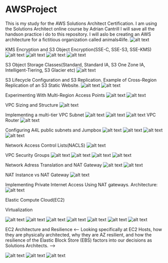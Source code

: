 # AWSProject
This is my study for the AWS Solutions Architect Certification. I am using the Solutions Architect online course by Adrian Cantrill I will save all the handson practice i do to this repository. I will aslo be creating an AWS architecture for a fictitious organization called animals4life.
![alt text](<Screenshot 2024-05-28 203517-1.png>)

KMS Encryption and S3 Object Encryption(SSE-C, SSE-S3, SSE-KMS)
![alt text](<Screenshot 2024-05-30 183150.png>)
![alt text](<Screenshot 2024-05-30 184217.png>)
![alt text](<Screenshot 2024-05-30 192913.png>)
![alt text](<Screenshot 2024-05-30 193857.png>)

S3 Object Storage Classes(Standard, Standard IA, S3 One Zone IA,  Intelligent-Tiering, S3 Glacier etc)
![alt text](<Screenshot 2024-06-03 205957-1.png>)

S3 Lifecycle Configuration and S3 Replication. Example of Cross-Region Replication of an S3 Static Website.
![alt text](<Screenshot 2024-06-03 201534.png>)
![alt text](<Screenshot 2024-06-03 202421.png>) 

Experimenting With Multi-Region Access Points
![alt text](<Screenshot 2024-06-04 114507-1.png>) 
![alt text](<Screenshot 2024-06-04 113722-1.png>)

VPC Sizing and Structure
![alt text](<Screenshot 2024-06-05 230115.png>)

Implementing a multi-tier VPC Subnet
![alt text](<Screenshot 2024-06-06 122135.png>)
![alt text](<Screenshot 2024-06-06 124032.png>)
![alt text](<Screenshot 2024-06-06 124757.png>)
VPC Router
![alt text](<Screenshot 2024-06-10 200729.png>)

Configuring A4L public subnets and Jumpbox
![alt text](<Screenshot 2024-06-12 191403.png>)
![alt text](<Screenshot 2024-06-12 192904.png>)
![alt text](<Screenshot 2024-06-12 192921.png>)
![alt text](<Screenshot 2024-06-12 192936.png>)

Network Access Control Lists(NACLS)
![alt text](<Screenshot 2024-06-17 195637.png>)

VPC Security Groups
![alt text](<Screenshot 2024-06-17 204023.png>) 
![alt text](<Screenshot 2024-06-17 203956.png>) 
![alt text](<Screenshot 2024-06-17 203934.png>)
![alt text](<Screenshot 2024-06-17 203907.png>)

Network Adress Translation and NAT Gateway
![alt text](<Screenshot 2024-06-18 203917.png>)
![alt text](<Screenshot 2024-06-18 204030.png>)

NAT Instance vs NAT Gateway
![alt text](<Screenshot 2024-06-19 213021.png>)

Implementing Private Internet Access Using NAT gateways. Architecture:
![alt text](<Screenshot 2024-06-20 220754.png>)

Elastic Compute Cloud(EC2)

Virtualization

![alt text](<Screenshot 2024-06-22 205258.png>)
![alt text](<Screenshot 2024-06-22 205316.png>)
![alt text](<Screenshot 2024-06-22 205335.png>)
![alt text](<Screenshot 2024-06-22 205406.png>) 
![alt text](<Screenshot 2024-06-22 205437.png>) 
![alt text](<Screenshot 2024-06-22 205504.png>)
![alt text](<Screenshot 2024-06-21 214339.png>)

EC2 Architecture and Resilience 
<-- Looking specifically at EC2 Hosts, how they are physically architected, why they are AZ resilient, and how the resilience of the Elastic Block Store (EBS) factors into our decisions as Solutions Architects. -->

![alt text](<Screenshot 2024-06-26 193115.png>)
![alt text](<Screenshot 2024-06-26 193148.png>)
![alt text](<Screenshot 2024-06-26 193222.png>)


